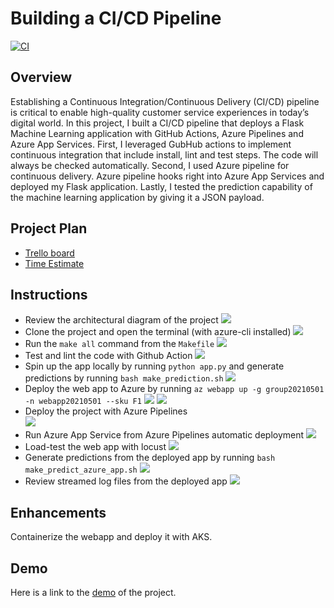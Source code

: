 # Building a CI/CD Pipeline
[![CI](https://github.com/iDataist/Building-a-CI-CD-pipeline/actions/workflows/main.yml/badge.svg)](https://github.com/iDataist/Building-a-CI-CD-pipeline/actions/workflows/main.yml)
## Overview
Establishing a Continuous Integration/Continuous Delivery (CI/CD) pipeline is critical to enable high-quality customer service experiences in today’s digital world. In this project, I built a CI/CD pipeline that deploys a Flask Machine Learning application with GitHub Actions, Azure Pipelines and Azure App Services. First, I leveraged GubHub actions to implement continuous integration that include install, lint and test steps. The code will always be checked automatically. Second, I used Azure pipeline for continuous delivery. Azure pipeline hooks right into Azure App Services and deployed my Flask application. Lastly, I tested the prediction capability of the machine learning application by giving it a JSON payload. 

## Project Plan

* [Trello board](https://trello.com/invite/b/991rrsp2/557a8a37842cf3151b22957d3173efb5/kanban-template)
* [Time Estimate](https://github.com/iDataist/Building-a-CI-CD-pipeline/blob/main/time_estimate.xlsx)

## Instructions
* Review the architectural diagram of the project
    ![](screenshots/architecture_diagram.png)
* Clone the project and open the terminal (with azure-cli installed)
    ![](screenshots/azure_shell.png)
* Run the `make all` command from the `Makefile`
    ![](screenshots/make_all.png)
* Test and lint the code with Github Action 
    ![](screenshots/github_action.png)
* Spin up the app locally by running `python app.py` and generate predictions by running `bash make_prediction.sh`
    ![](screenshots/test_run1.png)
* Deploy the web app to Azure by running `az webapp up -g group20210501 -n webapp20210501 --sku F1`
    ![](screenshots/webapp1.png)
    ![](screenshots/webapp2.png)
* Deploy the project with Azure Pipelines  
    ![](screenshots/azure_pipeline1.png)
* Run Azure App Service from Azure Pipelines automatic deployment
    ![](screenshots/azure_pipeline2.png)
* Load-test the web app with locust
    ![](screenshots/locust.png)
* Generate predictions from the deployed app by running `bash make_predict_azure_app.sh` 
    ![](screenshots/test_run2.png)
* Review streamed log files from the deployed app
    ![](screenshots/log_stream.png)
## Enhancements
Containerize the webapp and deploy it with AKS.
## Demo 
Here is a link to the [demo](https://youtu.be/CTD1pe8M1Rk) of the project. 



